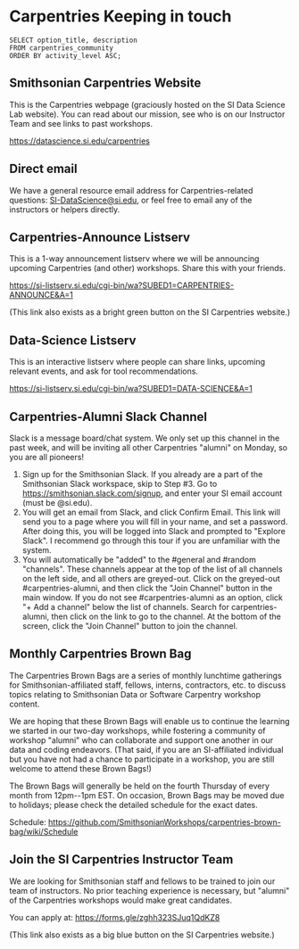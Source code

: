 Carpentries Keeping in touch
================

```
SELECT option_title, description
FROM carpentries_community
ORDER BY activity_level ASC;
```

Smithsonian Carpentries Website
-------------------------------

This is the Carpentries webpage (graciously hosted on the SI Data Science Lab website). You can read about our mission, see who is on our Instructor Team and see links to past workshops.

https://datascience.si.edu/carpentries

Direct email
------------

We have a general resource email address for Carpentries-related questions: SI-DataScience@si.edu, or feel free to email any of the instructors or helpers directly.

Carpentries-Announce Listserv
-----------------------------

This is a 1-way announcement listserv where we will be announcing upcoming Carpentries (and other) workshops. Share this with your friends.

https://si-listserv.si.edu/cgi-bin/wa?SUBED1=CARPENTRIES-ANNOUNCE&A=1

(This link also exists as a bright green button on the SI Carpentries website.)

Data-Science Listserv
---------------------

This is an interactive listserv where people can share links, upcoming relevant events, and ask for tool recommendations.

https://si-listserv.si.edu/cgi-bin/wa?SUBED1=DATA-SCIENCE&A=1

Carpentries-Alumni Slack Channel
--------------------------------

Slack is a message board/chat system. We only set up this channel in the past week, and will be inviting all other Carpentries "alumni" on Monday, so you are all pioneers!

1. Sign up for the Smithsonian Slack. If you already are a part of the Smithsonian Slack workspace, skip to Step #3. Go to https://smithsonian.slack.com/signup, and enter your SI email account (must be @si.edu).
2. You will get an email from Slack, and click Confirm Email. This link will send you to a page where you will fill in your name, and set a password. After doing this, you will be logged into Slack and prompted to "Explore Slack". I recommend go through this tour if you are unfamiliar with the system.
3. You will automatically be "added" to the #general and #random "channels". These channels appear at the top of the list of all channels on the left side, and all others are greyed-out. Click on the greyed-out #carpentries-alumni, and then click the "Join Channel" button in the main window. If you do not see #carpentries-alumni as an option, click "+ Add a channel" below the list of channels. Search for carpentries-alumni, then click on the link to go to the channel. At the bottom of the screen, click the "Join Channel" button to join the channel.

Monthly Carpentries Brown Bag
-----------------------------

The Carpentries Brown Bags are a series of monthly lunchtime gatherings for Smithsonian-affiliated staff, fellows, interns, contractors, etc. to discuss topics relating to Smithsonian Data or Software Carpentry workshop content.

We are hoping that these Brown Bags will enable us to continue the learning we started in our two-day workshops, while fostering a community of workshop "alumni" who can collaborate and support one another in our data and coding endeavors. (That said, if you are an SI-affiliated individual but you have not had a chance to participate in a workshop, you are still welcome to attend these Brown Bags!)

The Brown Bags will generally be held on the fourth Thursday of every month from 12pm--1pm EST. On occasion, Brown Bags may be moved due to holidays; please check the detailed schedule for the exact dates.

Schedule: https://github.com/SmithsonianWorkshops/carpentries-brown-bag/wiki/Schedule

Join the SI Carpentries Instructor Team
---------------------------------------

We are looking for Smithsonian staff and fellows to be trained to join our team of instructors. No prior teaching experience is necessary, but "alumni" of the Carpentries workshops would make great candidates.

You can apply at: https://forms.gle/zghh323SJuq1QdKZ8

(This link also exists as a big blue button on the SI Carpentries website.)